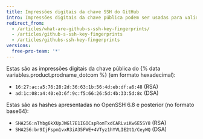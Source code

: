 ```yaml
---
title: Impressões digitais da chave SSH do GitHub
intro: Impressões digitais da chave pública podem ser usadas para validar uma conexão com um servidor remote.
redirect_from:
  - /articles/what-are-github-s-ssh-key-fingerprints/
  - /articles/github-s-ssh-key-fingerprints
  - /articles/githubs-ssh-key-fingerprints
versions:
  free-pro-team: '*'
---
```


Estas são as impressões digitais da chave pública do {% data variables.product.prodname_dotcom %} (em formato hexadecimal):

- `16:27:ac:a5:76:28:2d:36:63:1b:56:4d:eb:df:a6:48` (RSA)
- `ad:1c:08:a4:40:e3:6f:9c:f5:66:26:5d:4b:33:5d:8c` (DSA)

Estas são as hashes apresentadas no OpenSSH 6.8 e posterior (no formato base64):

- `SHA256:nThbg6kXUpJWGl7E1IGOCspRomTxdCARLviKw6E5SY8` (RSA)
- `SHA256:br9IjFspm1vxR3iA35FWE+4VTyz1hYVLIE2t1/CeyWQ` (DSA)
